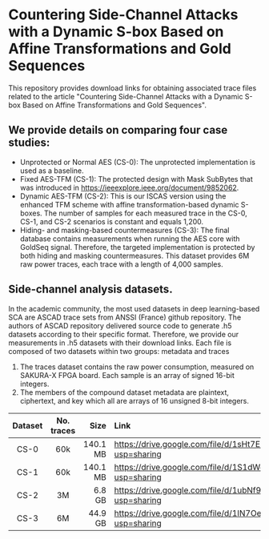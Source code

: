 # Countering Side-Channel Attacks with a Dynamic S-box Based on Affine Transformations and Gold Sequences
This repository provides download links for obtaining associated trace files related to the article "Countering Side-Channel Attacks with a Dynamic S-box Based on Affine Transformations and Gold Sequences".

## We provide details on comparing four case studies:
- Unprotected or Normal AES (CS-0): The unprotected implementation is used as a baseline.
- Fixed AES-TFM (CS-1): The protected design with Mask SubBytes that was introduced in https://ieeexplore.ieee.org/document/9852062.
- Dynamic AES-TFM (CS-2): This is our ISCAS version using the enhanced TFM scheme with affine transformation-based dynamic S-boxes. The number of samples for each measured trace in the CS-0, CS-1, and CS-2 scenarios is constant and equals 1,200.
- Hiding- and masking-based countermeasures (CS-3): The final database contains measurements when running the AES core with GoldSeq signal. Therefore, the targeted implementation is protected by both hiding and masking countermeasures. This dataset provides 6M raw power traces, each trace with a length of 4,000 samples.

## Side-channel analysis datasets.
In the academic community, the most used datasets in deep learning-based SCA are ASCAD trace sets from ANSSI (France) github repository. The authors of ASCAD repository delivered source code to generate .h5 datasets according to their specific format.
Therefore, we provide our measurements in .h5 datasets with their download links. Each file is composed of two datasets within two groups: metadata and traces
1. The traces dataset contains the raw power consumption, measured on SAKURA-X FPGA board. Each sample is an array of signed 16-bit integers. 
2. The members of the compound dataset metadata are plaintext, ciphertext, and key which all are arrays of 16 unsigned 8-bit integers.

| Dataset    | No. traces     | Size        | Link                                                                                |
| :--------: | :------------: | ---------:  | :---------------------------------------------------------------------------------  |
| CS-0       | 60k            | 140.1 MB    | https://drive.google.com/file/d/1sHt7EzNPwA830Bc_3FbTX3rhf8ivyc8d/view?usp=sharing  |
| CS-1       | 60k            | 140.1 MB    | https://drive.google.com/file/d/1S1dWd1xrbIfVksPkZdzl0PfFnDeFpb38/view?usp=sharing  |
| CS-2       | 3M             | 6.8 GB      | https://drive.google.com/file/d/1ubNf9qjSfd7QlXanqT49oT6Tp7iQaTQO/view?usp=sharing  |
| CS-3       | 6M             | 44.9 GB     | https://drive.google.com/file/d/1IN7OeM2DjtBQ5m6RAutS_yw7ZhQcX4O9/view?usp=sharing  |


